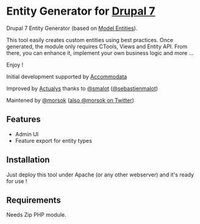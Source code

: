 Entity Generator for [Drupal 7](http://www.drupal.org)
=============================

Drupal 7 Entity Generator (based on [Model Entities](https://drupal.org/project/model)).

This tool easily creates custom entities using best practices.
Once generated, the module only requires CTools, Views and Entity API.
From there, you can enhance it, implement your own business logic and more ...

Enjoy !

Initial development supported by [Accommodata](http://www.accommodata.fr)

Improved by [Actualys](http://www.actualys.com) thanks to [@smalot](https://github.com/smalot) ([@sebastienmalot](https://twitter.com/sebastienmalot))

Maintened by [@morsok](https://github.com/morsok) ([also @morsok on Twitter](https://twitter.com/morsok))

Features
--------

 * Admin UI
 * Feature export for entity types

Installation
------------

Just deploy this tool under Apache (or any other webserver) and it's ready for use !

Requirements
------------

Needs Zip PHP module.
